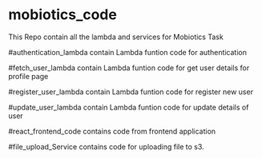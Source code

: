 # mobiotics_code
 This Repo contain all the lambda and services for Mobiotics Task


#authentication_lambda contain Lambda funtion code for authentication

#fetch_user_lambda contain Lambda funtion code for get user details for profile page

#register_user_lambda contain Lambda funtion code for register new user

#update_user_lambda contain Lambda funtion code for update details of user

#react_frontend_code contains code from frontend application

#file_upload_Service contains code for uploading file to s3.

